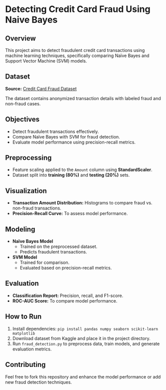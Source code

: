 
<html lang="en">

<body>
    <h1>Detecting Credit Card Fraud Using Naive Bayes</h1> 
    <h2>Overview</h2>
    <p>This project aims to detect fraudulent credit card transactions using machine learning techniques, specifically comparing Naïve Bayes and Support Vector Machine (SVM) models.</p>
    <h2>Dataset</h2>
    <p><strong>Source:</strong> <a href="https://www.kaggle.com/mlg-ulb/creditcardfraud" target="_blank">Credit Card Fraud Dataset</a></p>
    <p>The dataset contains anonymized transaction details with labeled fraud and non-fraud cases.</p>
    
   <h2>Objectives</h2>
    <ul>
        <li>Detect fraudulent transactions effectively.</li>
        <li>Compare Naïve Bayes with SVM for fraud detection.</li>
        <li>Evaluate model performance using precision-recall metrics.</li>
    </ul>
    
  <h2>Preprocessing</h2>
    <ul>
        <li>Feature scaling applied to the <code>Amount</code> column using <strong>StandardScaler</strong>.</li>
        <li>Dataset split into <strong>training (80%)</strong> and <strong>testing (20%)</strong> sets.</li>
    </ul>
        <h2>Visualization</h2>
    <ul>
        <li><strong>Transaction Amount Distribution:</strong> Histograms to compare fraud vs. non-fraud transactions.</li>
        <li><strong>Precision-Recall Curve:</strong> To assess model performance.</li>
    </ul>
    
  <h2>Modeling</h2>
    <ul>
        <li><strong>Naïve Bayes Model</strong>
            <ul>
                <li>Trained on the preprocessed dataset.</li>
                <li>Predicts fraudulent transactions.</li>
            </ul>
        </li>
        <li><strong>SVM Model</strong>
            <ul>
                <li>Trained for comparison.</li>
                <li>Evaluated based on precision-recall metrics.</li>
            </ul>
        </li>
    </ul>
    
  <h2>Evaluation</h2>
    <ul>
        <li><strong>Classification Report:</strong> Precision, recall, and F1-score.</li>
        <li><strong>ROC-AUC Score:</strong> To compare model performance.</li>
    </ul>
        <h2>How to Run</h2>
    <ol>
        <li>Install dependencies: <code>pip install pandas numpy seaborn scikit-learn matplotlib</code></li>
        <li>Download dataset from Kaggle and place it in the project directory.</li>
        <li>Run <code>fraud_detection.py</code> to preprocess data, train models, and generate evaluation metrics.</li>
    </ol>
    
  <h2>Contributing</h2>
    <p>Feel free to fork this repository and enhance the model performance or add new fraud detection techniques.</p>
    
  
</body>
</html>
